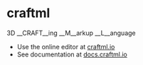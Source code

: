 # craftml

3D __CRAFT__ing __M__arkup __L__anguage

* Use the online editor at [craftml.io](http://craftm.io/)
* See documentation at [docs.craftml.io](http:/docs.craftml.io/)


